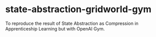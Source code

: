 # state-abstraction-gridworld-gym
To reproduce the result of State Abstraction as Compression in Apprenticeship Learning but with OpenAI Gym.
